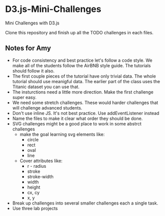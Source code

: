 # D3.js-Mini-Challenges

Mini Challenges with D3.js

Clone this repository and finish up all the TODO challenges in each files.


## Notes for Amy 

- For code consistency and best practice let's follow a code style. We make all of the students follow the AirBNB style guide. The tutorials should follow it also.
- The first couple pieces of the tutorial have only trivial data. The whole tutorial should use meanigful data. The earlier part of the class uses the Titanic dataset you can use that. 
- The insturctions need a little more direction. Make the first challenge super easy. 
- We need some stretch challenges. These would harder challenges that will challenge advanced students. 
- Don't use inline JS. It's not best practice. Use addEventListener instead
- Name the files to make it clear what order they should be done. 
- SVG challenges might be a good place to work in some abstrct challenges
	- make the goal learning svg elements like:
		- circle
		- rect
		- oval
		- line
	- Cover attributes like:
		- r - radius 
		- stroke
		- stroke-width
		- width
		- height 
		- cx, cy 
		- x, y
- Break up challenges into several smaller challenges each a single task. 
- Use three lab projects